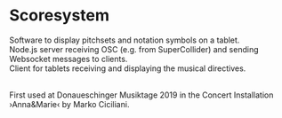# Scoresystem
Software to display pitchsets and notation symbols on a tablet. <br>
Node.js server receiving OSC (e.g. from SuperCollider) and sending Websocket messages to clients.<br>
Client for tablets receiving and displaying the musical directives. <br><br>

First used at Donaueschinger Musiktage 2019 in the Concert Installation ›Anna&Marie‹ by Marko Ciciliani. 
